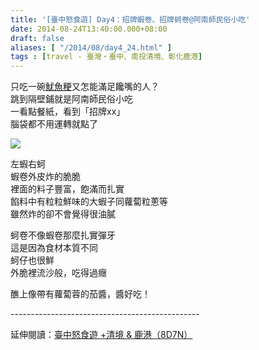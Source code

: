 ```yaml
---
title: '[臺中怒食遊] Day4：招牌蝦卷、招牌蚵卷@阿南師民俗小吃'
date: 2014-08-24T13:40:00.000+08:00
draft: false
aliases: [ "/2014/08/day4_24.html" ]
tags : [travel - 臺灣・臺中、南投清境、彰化鹿港]
---
```


只吃一碗[魷魚粳](http://www.hidie.net/2014/08/day4.html)又怎能滿足饞嘴的人？  
跳到隔壁鋪就是阿南師民俗小吃  
一看點餐紙，看到「招牌xx」  
腦袋都不用運轉就點了  

[![](https://1.bp.blogspot.com/-7APnTwIp7XI/XEwnJgPsw3I/AAAAAAAAGjY/bUOuvIAzFHcpcdbpHWMMtgqRq6s7ItbKgCLcBGAs/s640/14819015689_8b35934a3f_z.jpg)](https://1.bp.blogspot.com/-7APnTwIp7XI/XEwnJgPsw3I/AAAAAAAAGjY/bUOuvIAzFHcpcdbpHWMMtgqRq6s7ItbKgCLcBGAs/s1600/14819015689_8b35934a3f_z.jpg)

左蝦右蚵  
蝦卷外皮炸的脆脆  
裡面的料子豐富，飽滿而扎實  
餡料中有粒粒鮮味的大蝦子同蘿蔔粒蔥等  
雖然炸的卻不會覺得很油膩  
  
蚵卷不像蝦卷那麼扎實彈牙  
這是因為食材本質不同  
蚵仔也很鮮  
外脆裡流沙般，吃得過癮  
  
醮上像帶有蘿蔔蓉的茄醬，醬好吃！  
  
\-----------------------------------------------  
  
延伸閱讀：[臺中怒食遊 +清境 & 鹿港（8D7N）](http://www.hidie.net/2014/09/8d7n.html)